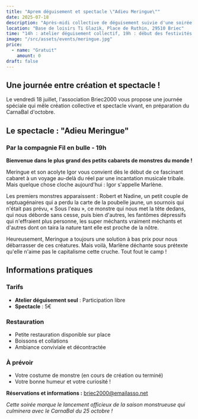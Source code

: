 ```yaml
---
title: "Aprem déguisement et spectacle \"Adieu Meringue\""
date: 2025-07-18
description: "Après-midi collective de déguisement suivie d'une soirée festive avec le spectacle \"Adieu Meringue\" de la compagnie Fil en bulle. Un fascinant cabaret de monstres !"
location: "Base de loisirs Ti Glazik, Place de Ruthin, 29510 Briec"
time: "14h : atelier déguisement collectif, 19h : début des festivités et spectacle"
image: "/src/assets/events/meringue.jpg"
price:
  - name: "Gratuit"
    amount: 0
draft: false
---
```


## Une journée entre création et spectacle !

Le vendredi 18 juillet, l'association Briec2000 vous propose une journée spéciale qui mêle création collective et spectacle vivant, en préparation du CarnaBal d'octobre.

## Le spectacle : "Adieu Meringue"

### Par la compagnie Fil en bulle - 19h

**Bienvenue dans le plus grand des petits cabarets de monstres du monde !**

Meringue et son acolyte Igor vous convient dès le début de ce fascinant cabaret à un voyage au-delà du réel par une incantation musicale tribale. Mais quelque chose cloche aujourd'hui : Igor s'appelle Marlène.

Les premiers monstres apparaissent : Robert et Nadine, un petit couple de septuagénaires qui a perdu la carte de la poubelle jaune, un sournois qui n'était pas prévu, « Sous l'eau », ce monstre qui nous met la tête dedans, qui nous déborde sans cesse, puis bien d'autres, les fantômes dépressifs qui n'effraient plus personne, les super méchants vraiment méchants et d'autres dont on taira la nature tant elle est proche de la nôtre.

Heureusement, Meringue a toujours une solution à bas prix pour nous débarrasser de ces créatures. Mais voilà, Marlène déchante sous prétexte qu'elle n'aime pas le capitalisme cette cruche. Tout fout le camp !

## Informations pratiques

### Tarifs
- **Atelier déguisement seul** : Participation libre
- **Spectacle** : 5€

### Restauration
- Petite restauration disponible sur place
- Boissons et collations
- Ambiance conviviale et décontractée

### À prévoir
- Votre costume de monstre (en cours de création ou terminé)
- Votre bonne humeur et votre curiosité !

**Réservations et informations :** <span class="email-copy">briec2000@emailasso.net</span>

*Cette soirée marque le lancement officieux de la saison monstrueuse qui culminera avec le CarnaBal du 25 octobre !*